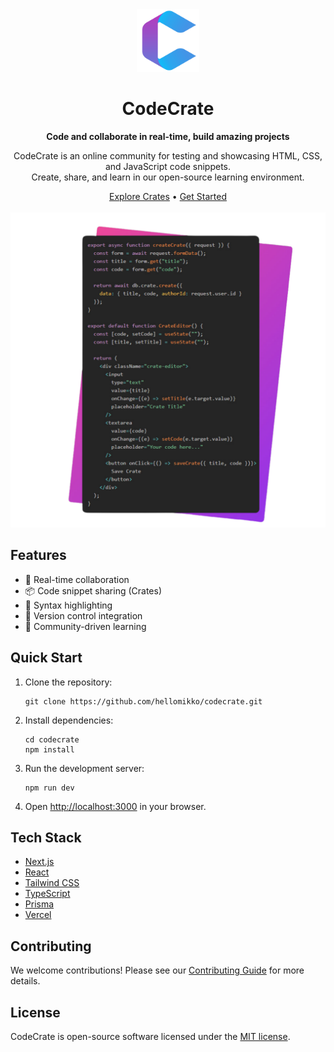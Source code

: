 <div align="center">
  <img src="https://github.com/hellomikko/codecrate/raw/main/public/ccColor.png" alt="CodeCrate Logo" width="100" height="100">
</div>

<h1 align="center">CodeCrate</h1>

<p align="center">
  <strong>Code and collaborate in real-time, build amazing projects</strong>
</p>

<p align="center">
  CodeCrate is an online community for testing and showcasing HTML, CSS, and JavaScript code snippets.<br>
  Create, share, and learn in our open-source learning environment.
</p>

<div align="center">
  <a href="#explore-crates">Explore Crates</a> •
  <a href="#get-started">Get Started</a>
</div>

<br>

<div align="center">
  <img src="https://github.com/hellomikko/codecrate/blob/main/public/mock_editor.svg" alt="Crate Example" width="1000">
</div>

## Features

- 🚀 Real-time collaboration
- 📦 Code snippet sharing (Crates)
- 🌈 Syntax highlighting
- 🔄 Version control integration
- 🤝 Community-driven learning

## Quick Start

1. Clone the repository:
   ```
   git clone https://github.com/hellomikko/codecrate.git
   ```

2. Install dependencies:
   ```
   cd codecrate
   npm install
   ```

3. Run the development server:
   ```
   npm run dev
   ```

4. Open [http://localhost:3000](http://localhost:3000) in your browser.

## Tech Stack

- [Next.js](https://nextjs.org/)
- [React](https://reactjs.org/)
- [Tailwind CSS](https://tailwindcss.com/)
- [TypeScript](https://www.typescriptlang.org/)
- [Prisma](https://www.prisma.io/)
- [Vercel](https://vercel.com/)

## Contributing

We welcome contributions! Please see our [Contributing Guide](CONTRIBUTING.md) for more details.

## License

CodeCrate is open-source software licensed under the [MIT license](LICENSE).
